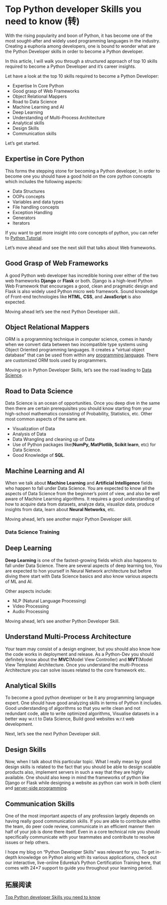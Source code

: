 # Top Python developer Skills you need to know (转)

With the rising popularity and boon of Python, it has become one of the most sought-after and widely used programming languages in the industry. 
Creating a euphoria among developers, one is bound to wonder what are the Python Developer skills in order to become a Python developer.

In this article, I will walk you through a structured approach of top 10 skills required to become a Python Developer and it’s career insights.

Let have a look at the top 10 skills required to become a Python Developer:

- Expertise In Core Python
- Good grasp of Web Frameworks
- Object Relational Mappers
- Road to Data Science
- Machine Learning and AI
- Deep Learning
- Understanding of Multi-Process Architecture
- Analytical skills
- Design Skills
- Communication skills

Let’s get started.

## Expertise in Core Python

This forms the stepping stone for becoming a Python developer, In order to become one you should have a good hold on the core python concepts which includes the following aspects:

- Data Structures
- OOPs concepts
- Variables and data types
- File handling concepts
- Exception Handling
- Generators
- Iterators

If you want to get more insight into core concepts of python, you can refer to [Python Tutorial](https://www.edureka.co/blog/python-programming-language).

Let’s move ahead and see the next skill that talks about Web frameworks.

## Good Grasp of Web Frameworks

A good Python web developer has incredible honing over either of the two web frameworks **Django** or **Flask** or both. Django is a high-level Python Web Framework that encourages a good, clean and pragmatic design and Flask is also widely used Python micro web framework. Sound knowledge of  Front-end technologies like **HTML**, **CSS**, and **JavaScript** is also expected.

Moving ahead let’s see the next Python Developer skill..

## Object Relational Mappers

ORM is a programming technique in computer science, comes in handy when we convert data between two incompatible type systems using Object Oriented programming languages. It creates a “virtual object database” that can be used from within any [programming language](https://www.edureka.co/blog/top-10-programming-languages/). There are customized ORM tools used by programmers.

Moving on in Python Developer Skills, let’s see the road leading to [Data Science](https://www.edureka.co/blog/learn-python-for-data-science/).

## Road to Data Science

Data Science is an ocean of opportunities. Once you deep dive in the same then there are certain prerequisites you should know starting from your high-school mathematics consisting of Probability, Statistics, etc. Other most common aspects of the same are.

- Visualization of Data
- Analysis of Data
- Data Wrangling and cleaning up of Data
- Use of Python packages like(**NumPy, MatPlotlib, Scikit learn**, etc) for Data Science.
- Good Knowledge of **SQL**.

## Machine Learning and AI

When we talk about **Machine Learning** and **Artificial Intelligence** fields who happen to fall under Data Science. You are expected to know all the aspects of  Data Science from the beginner’s point of view, and also be well aware of Machine Learning algorithms. It requires a good understanding of how to acquire data from datasets, analyze data, visualize data, produce insights from data, learn about **Neural Networks**, etc.

Moving ahead, let’s see another major Python Developer skill.

### Data Science Training

## Deep Learning

**Deep Learning** is one of the fastest-growing fields which also happens to fall under Data Science. There are several aspects of deep learning too, You are expected to hon yourself in Neural Network architecture but before diving there start with Data Science basics and also know various aspects of ML and AI.

Other aspects include:

- NLP (Natural Language Processing)
- Video Processing
- Audio Processing

Moving ahead, let’s see another Python Developer Skill.

## Understand Multi-Process Architecture

Your team may consist of a design engineer, but you should also know how the code works in deployment and release. As a Python-Dev you should definitely know about the **MVC**(Model View Controller) and **MVT**(Model View Template) Architecture. Once you understand the multi-Process Architecture you can solve issues related to the core framework etc.

## Analytical Skills

To become a good python developer or be it any programming language expert. One should have good analyzing skills in terms of Python it includes. Good understanding of algorithms so that you write clean and not redundant code, able to write optimized algorithms, Visualise datasets in a better way w.r.t to Data Science, Build good websites w.r.t web development.

Next, let’s see the next Python Developer skill.

## Design Skills

Now, when I talk about this particular topic. What I really mean by good design skills is related to the fact that you should be able to design scalable products also, implement servers in such a way that they are highly available. One should also keep in mind the frameworks of python like Django or Flask while designing a website as python can work in both client and [server-side programming](https://www.edureka.co/blog/socket-programming-python/#socketmodule).

## Communication Skills

One of the most important aspects of any profession largely depends on having really good communication skills. If you are able to contribute within the team, do peer code review, communicate in an efficient manner then half of your job is done there itself. Even in a core technical role you should specifically communicate with your teammates and contribute to resolve issues or help others.

I hope my blog on “Python Developer Skills” was relevant for you. To get in-depth knowledge on Python along with its various applications, check out our interactive, live-online Edureka’s  Python Certification Training here, that comes with 24*7 support to guide you throughout your learning period.

## 拓展阅读

[Top Python developer Skills you need to know](https://www.edureka.co/blog/python-developer-skills/#Expertise)
